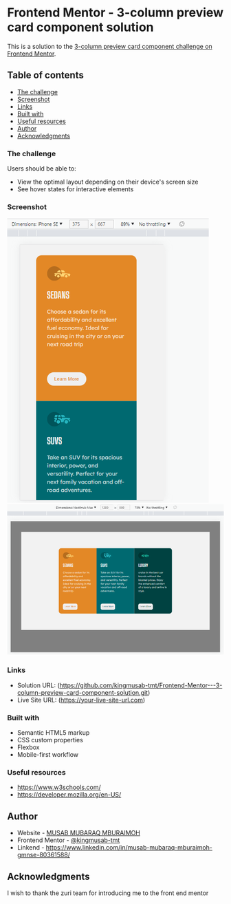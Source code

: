 # Frontend Mentor - 3-column preview card component solution

This is a solution to the [3-column preview card component challenge on Frontend Mentor](https://www.frontendmentor.io/challenges/3column-preview-card-component-pH92eAR2-). 

## Table of contents


  - [The challenge](#the-challenge)
  - [Screenshot](#screenshot)
  - [Links](#links)
  - [Built with](#built-with)
  - [Useful resources](#useful-resources)
- [Author](#author)
- [Acknowledgments](#acknowledgments)




### The challenge

Users should be able to:

- View the optimal layout depending on their device's screen size
- See hover states for interactive elements

### Screenshot

![](./mobileview.png)
![](./desktopview.png)


### Links

- Solution URL: (https://github.com/kingmusab-tmt/Frontend-Mentor---3-column-preview-card-component-solution.git)
- Live Site URL: (https://your-live-site-url.com)


### Built with

- Semantic HTML5 markup
- CSS custom properties
- Flexbox
- Mobile-first workflow

### Useful resources

- https://www.w3schools.com/ 
- https://developer.mozilla.org/en-US/



## Author

- Website - [MUSAB MUBARAQ MBURAIMOH](triplemultipurposetechnology.com)
- Frontend Mentor - [@kingmusab-tmt](https://www.frontendmentor.io/profile/kingmusab-tmt)
- Linkend - https://www.linkedin.com/in/musab-mubaraq-mburaimoh-gmnse-80361588/



## Acknowledgments

I wish to thank the zuri team for introducing me to the front end mentor

